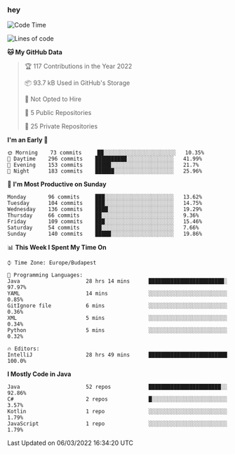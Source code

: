 ### hey

<!--START_SECTION:waka-->
![Code Time](http://img.shields.io/badge/Code%20Time-621%20hrs%2029%20mins-blue)

![Lines of code](https://img.shields.io/badge/From%20Hello%20World%20I%27ve%20Written-446%20Thousand%20lines%20of%20code-blue)

**🐱 My GitHub Data** 

> 🏆 117 Contributions in the Year 2022
 > 
> 📦 93.7 kB Used in GitHub's Storage 
 > 
> 🚫 Not Opted to Hire
 > 
> 📜 5 Public Repositories 
 > 
> 🔑 25 Private Repositories  
 > 
**I'm an Early 🐤** 

```text
🌞 Morning    73 commits     ██░░░░░░░░░░░░░░░░░░░░░░░   10.35% 
🌆 Daytime    296 commits    ██████████░░░░░░░░░░░░░░░   41.99% 
🌃 Evening    153 commits    █████░░░░░░░░░░░░░░░░░░░░   21.7% 
🌙 Night      183 commits    ██████░░░░░░░░░░░░░░░░░░░   25.96%

```
📅 **I'm Most Productive on Sunday** 

```text
Monday       96 commits     ███░░░░░░░░░░░░░░░░░░░░░░   13.62% 
Tuesday      104 commits    ███░░░░░░░░░░░░░░░░░░░░░░   14.75% 
Wednesday    136 commits    ████░░░░░░░░░░░░░░░░░░░░░   19.29% 
Thursday     66 commits     ██░░░░░░░░░░░░░░░░░░░░░░░   9.36% 
Friday       109 commits    ███░░░░░░░░░░░░░░░░░░░░░░   15.46% 
Saturday     54 commits     ██░░░░░░░░░░░░░░░░░░░░░░░   7.66% 
Sunday       140 commits    █████░░░░░░░░░░░░░░░░░░░░   19.86%

```


📊 **This Week I Spent My Time On** 

```text
⌚︎ Time Zone: Europe/Budapest

💬 Programming Languages: 
Java                     28 hrs 14 mins      ████████████████████████░   97.97% 
YAML                     14 mins             ░░░░░░░░░░░░░░░░░░░░░░░░░   0.85% 
GitIgnore file           6 mins              ░░░░░░░░░░░░░░░░░░░░░░░░░   0.36% 
XML                      5 mins              ░░░░░░░░░░░░░░░░░░░░░░░░░   0.34% 
Python                   5 mins              ░░░░░░░░░░░░░░░░░░░░░░░░░   0.32%

🔥 Editors: 
IntelliJ                 28 hrs 49 mins      █████████████████████████   100.0%

```

**I Mostly Code in Java** 

```text
Java                     52 repos            ███████████████████████░░   92.86% 
C#                       2 repos             █░░░░░░░░░░░░░░░░░░░░░░░░   3.57% 
Kotlin                   1 repo              ░░░░░░░░░░░░░░░░░░░░░░░░░   1.79% 
JavaScript               1 repo              ░░░░░░░░░░░░░░░░░░░░░░░░░   1.79%

```



 Last Updated on 06/03/2022 16:34:20 UTC
<!--END_SECTION:waka-->
